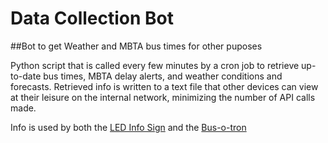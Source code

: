 # Data Collection Bot
##Bot to get Weather and MBTA bus times for other puposes

Python script that is called every few minutes by a cron job to retrieve up-to-date bus times, MBTA delay alerts, and weather conditions and forecasts.
Retrieved info is written to a text file that other devices can view at their leisure on the internal network, minimizing the number of API calls made.

Info is used by both the [LED Info Sign](https://github.com/leibert/LEDsign) and the [Bus-o-tron](https://github.com/leibert/ESPNode/tree/master/deployed/Busotron/ESPNode)

